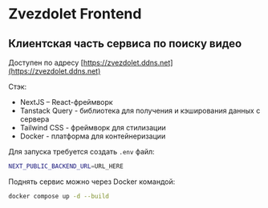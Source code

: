 # Zvezdolet Frontend

## Клиентская часть сервиса по поиску видео

Доступен по адресу [https://zvezdolet.ddns.net](https://zvezdolet.ddns.net)

Стэк:

- NextJS – React-фреймворк
- Tanstack Query - библиотека для получения и кэширования данных с сервера
- Tailwind CSS - фреймворк для стилизации
- Docker - платформа для контейнеризации

Для запуска требуется создать `.env` файл:

```sh
NEXT_PUBLIC_BACKEND_URL=URL_HERE
```

Поднять сервис можно через Docker командой:

```sh
docker compose up -d --build
```
